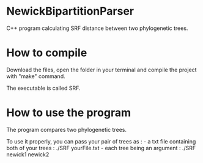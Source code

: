 # NewickBipartitionParser
C++ program calculating SRF distance between two phylogenetic trees.

# How to compile

Download the files, open the folder in your terminal and compile the project with "make" command.

The executable is called SRF.

# How to use the program
The program compares two phylogenetic trees.

To use it properly, you can pass your pair of trees as :
    - a txt file containing both of your trees : ./SRF yourFile.txt
    - each tree being an argument : ./SRF newick1 newick2
